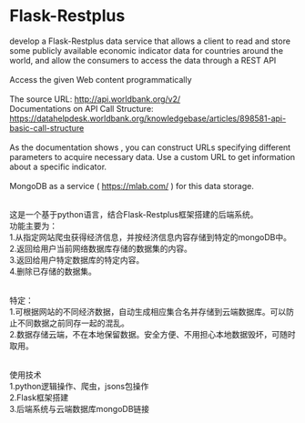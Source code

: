 # Flask-Restplus
develop a Flask-Restplus data service that allows a client to read and store some publicly available economic indicator data for countries around the world, and allow the consumers to access the data through a REST API<br><br>
Access the given Web content programmatically<br><br>
The source URL: http://api.worldbank.org/v2/<br>
Documentations on API Call Structure: https://datahelpdesk.worldbank.org/knowledgebase/articles/898581-api-basic-call-structure<br><br>
As the documentation shows , you can construct URLs specifying different parameters to acquire necessary data. Use a custom URL to get information about a specific indicator. <br><br>
 MongoDB as a service ( https://mlab.com/ ) for this data storage.<br><br>
 
 这是一个基于python语言，结合Flask-Restplus框架搭建的后端系统。<br>
 功能主要为：<br>
 1.从指定网站爬虫获得经济信息，并按经济信息内容存储到特定的mongoDB中。<br>
 2.返回给用户当前网络数据库存储的数据集的内容。<br>
 3.返回给用户特定数据库的特定内容。<br>
 4.删除已存储的数据集。<br><br>
 
 特定：<br>
 1.可根据网站的不同经济数据，自动生成相应集合名并存储到云端数据库。可以防止不同数据之前同存一起的混乱。<br>
 2.数据存储云端，不在本地保留数据。安全方便、不用担心本地数据毁坏，可随时取用。<br><br>
 
 使用技术<br>
 1.python逻辑操作、爬虫，jsons包操作<br>
 2.Flask框架搭建<br>
 3.后端系统与云端数据库mongoDB链接<br>
